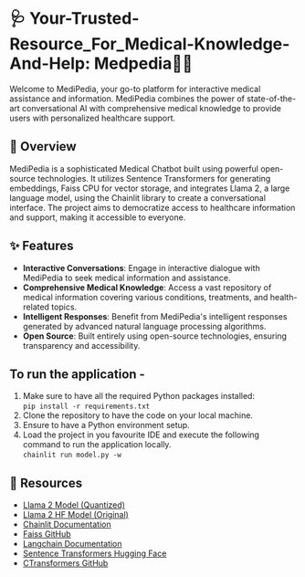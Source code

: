 # 🩺 Your-Trusted-Resource_For_Medical-Knowledge-And-Help: Medpedia🤖💬

Welcome to MediPedia, your go-to platform for interactive medical assistance and information. MediPedia combines the power of state-of-the-art conversational AI with comprehensive medical knowledge to provide users with personalized healthcare support.

## 📝 Overview

MediPedia is a sophisticated Medical Chatbot built using powerful open-source technologies. It utilizes Sentence Transformers for generating embeddings, Faiss CPU for vector storage, and integrates Llama 2, a large language model, using the Chainlit library to create a conversational interface. The project aims to democratize access to healthcare information and support, making it accessible to everyone.



## ✨ Features

- **Interactive Conversations**: Engage in interactive dialogue with MediPedia to seek medical information and assistance.
- **Comprehensive Medical Knowledge**: Access a vast repository of medical information covering various conditions, treatments, and health-related topics.
- **Intelligent Responses**: Benefit from MediPedia's intelligent responses generated by advanced natural language processing algorithms.
- **Open Source**: Built entirely using open-source technologies, ensuring transparency and accessibility.

## To run the application -
1. Make sure to have all the required Python packages installed:<br>
`pip install -r requirements.txt`
2. Clone the repository to have the code on your local machine.
3. Ensure to have a Python environment setup.
4. Load the project in you favourite IDE and execute the following command to run the application locally. <br>
   `chainlit run model.py -w` 

## 🔗 Resources

- [Llama 2 Model (Quantized)](https://huggingface.co/TheBloke/Llama...)
- [Llama 2 HF Model (Original)](https://huggingface.co/meta-llama)
- [Chainlit Documentation](https://github.com/Chainlit/chainlit)
- [Faiss GitHub](https://github.com/facebookresearch/f...)
- [Langchain Documentation](https://python.langchain.com/docs/get...)
- [Sentence Transformers Hugging Face](https://huggingface.co/sentence-trans...)
- [CTransformers GitHub](https://github.com/marella/ctransformers)


